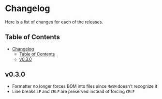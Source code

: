 # Changelog

Here is a list of changes for each of the releases.

## Table of Contents

- [Changelog](#changelog)
  - [Table of Contents](#table-of-contents)
  - [v0.3.0](#v030)

## v0.3.0

- Formatter no longer forces BOM into files since `MASM` doesn't recognize it
- Line breaks `LF` and `CRLF` are preserved instead of forcing `CRLF`
